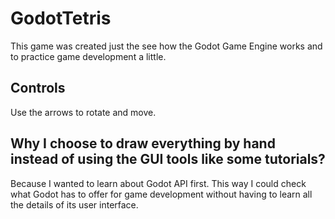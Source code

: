 # GodotTetris

This game was created just the see how the Godot Game Engine works and to practice game development a little.


## Controls

Use the arrows to rotate and move.


## Why I choose to draw everything by hand instead of using the GUI tools like some tutorials?

Because I wanted to learn about Godot API first. This way I could check what Godot has to offer for game development without having to learn all the details of its user interface.